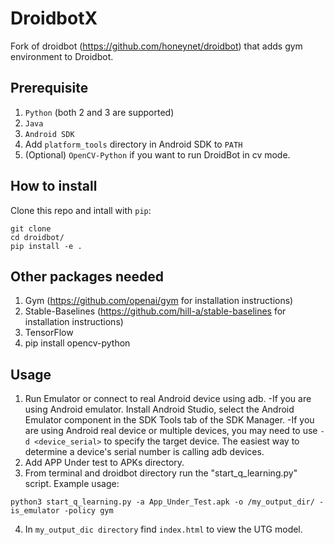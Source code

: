 # DroidbotX
Fork of droidbot (https://github.com/honeynet/droidbot) that adds gym environment to Droidbot.

## Prerequisite
1. `Python` (both 2 and 3 are supported)
2. `Java`
3. `Android SDK`
4. Add `platform_tools` directory in Android SDK to `PATH`
5. (Optional) `OpenCV-Python` if you want to run DroidBot in cv mode.

## How to install
Clone this repo and intall with `pip`:

```shell
git clone
cd droidbot/
pip install -e .
```
## Other packages needed
1. Gym (https://github.com/openai/gym for installation instructions)
2. Stable-Baselines (https://github.com/hill-a/stable-baselines for installation instructions)
3. TensorFlow
4. pip install opencv-python

## Usage
1. Run Emulator or connect to real Android device using adb.
   -If you are using Android emulator. Install Android Studio, select the Android Emulator component in the SDK Tools tab of the SDK Manager.
   -If you are using Android real device or multiple devices, you may need to use `-d <device_serial>` to specify the target device. The easiest way to determine a device's serial number is calling adb devices.
2. Add APP Under test to APKs directory.
3. From terminal and droidbot directory run the "start_q_learning.py" script. Example usage: 

`python3 start_q_learning.py -a App_Under_Test.apk -o /my_output_dir/ -is_emulator -policy gym`

4. In `my_output_dic directory` find `index.html` to view the UTG model.


